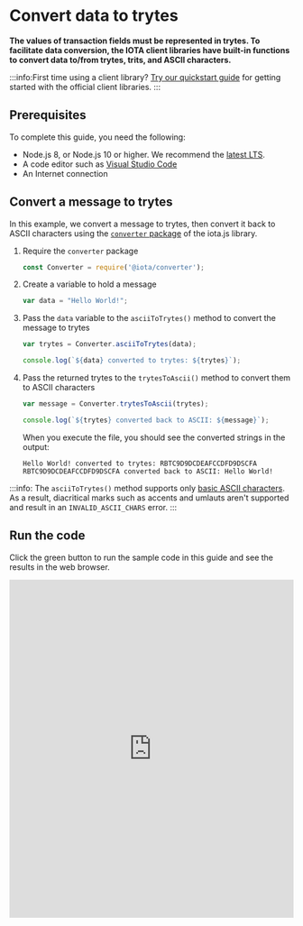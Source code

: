 # Convert data to trytes

**The values of transaction fields must be represented in trytes. To facilitate data conversion, the IOTA client libraries have built-in functions to convert data to/from trytes, trits, and ASCII characters.**

:::info:First time using a client library?
[Try our quickstart guide](root://getting-started/0.1/tutorials/get-started.md) for getting started with the official client libraries.
:::

## Prerequisites

To complete this guide, you need the following:

* Node.js 8, or Node.js 10 or higher. We recommend the [latest LTS](https://nodejs.org/en/download/).
* A code editor such as [Visual Studio Code](https://code.visualstudio.com/Download)
* An Internet connection

## Convert a message to trytes

In this example, we convert a message to trytes, then convert it back to ASCII characters using the [`converter` package](https://github.com/iotaledger/iota.js/tree/next/packages/converter) of the iota.js library.

1. Require the `converter` package

    ```js
    const Converter = require('@iota/converter');
    ```

2. Create a variable to hold a message

    ```js
    var data = "Hello World!";
    ```

3. Pass the `data` variable to the `asciiToTrytes()` method to convert the message to trytes

    ```js
    var trytes = Converter.asciiToTrytes(data);

    console.log(`${data} converted to trytes: ${trytes}`);
    ```

4. Pass the returned trytes to the `trytesToAscii()` method to convert them to ASCII characters

    ```js
    var message = Converter.trytesToAscii(trytes);

    console.log(`${trytes} converted back to ASCII: ${message}`);
    ```
    
    When you execute the file, you should see the converted strings in the output:

    ```console
    Hello World! converted to trytes: RBTC9D9DCDEAFCCDFD9DSCFA
    RBTC9D9DCDEAFCCDFD9DSCFA converted back to ASCII: Hello World!
    ```

:::info:
The `asciiToTrytes()` method supports only [basic ASCII characters](https://en.wikipedia.org/wiki/ASCII#Printable_characters). As a result, diacritical marks such as accents and umlauts aren't supported and result in an `INVALID_ASCII_CHARS` error.
:::

## Run the code

Click the green button to run the sample code in this guide and see the results in the web browser.

<iframe height="600px" width="100%" src="https://repl.it/@jake91/Convert-data-to-trytes?lite=true" scrolling="no" frameborder="no" allowtransparency="true" allowfullscreen="true" sandbox="allow-forms allow-pointer-lock allow-popups allow-same-origin allow-scripts allow-modals"></iframe>
